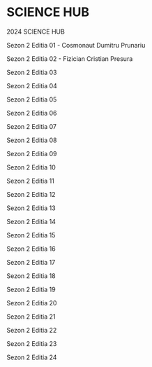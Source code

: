 # SCIENCE HUB
2024 SCIENCE HUB

Sezon 2 Editia 01 - Cosmonaut Dumitru Prunariu

Sezon 2 Editia 02 - Fizician Cristian Presura

Sezon 2 Editia 03

Sezon 2 Editia 04

Sezon 2 Editia 05

Sezon 2 Editia 06

Sezon 2 Editia 07

Sezon 2 Editia 08

Sezon 2 Editia 09

Sezon 2 Editia 10

Sezon 2 Editia 11

Sezon 2 Editia 12

Sezon 2 Editia 13

Sezon 2 Editia 14

Sezon 2 Editia 15

Sezon 2 Editia 16

Sezon 2 Editia 17

Sezon 2 Editia 18

Sezon 2 Editia 19

Sezon 2 Editia 20

Sezon 2 Editia 21

Sezon 2 Editia 22

Sezon 2 Editia 23

Sezon 2 Editia 24



